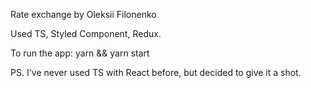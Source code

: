 Rate exchange by Oleksii Filonenko 

Used TS, Styled Component, Redux. 

To run the app: 
yarn && yarn start

PS. I've never used TS with React before, but decided to give it a shot.